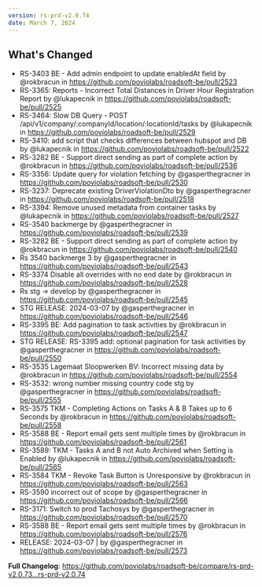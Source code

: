 ```yaml
---
version: rs-prd-v2.0.74
date: March 7, 2024
---
```


## What's Changed
* RS-3403 BE - Add admin endpoint to update enabledAt field by @rokbracun in https://github.com/poviolabs/roadsoft-be/pull/2523
* RS-3365: Reports - Incorrect Total Distances in Driver Hour Registration Report by @lukapecnik in https://github.com/poviolabs/roadsoft-be/pull/2525
* RS-3464: Slow DB Query - POST /api/v1/company/:companyId/location/:locationId/tasks by @lukapecnik in https://github.com/poviolabs/roadsoft-be/pull/2529
* RS-3410: add script that checks differences between hubspot and DB by @lukapecnik in https://github.com/poviolabs/roadsoft-be/pull/2522
* RS-3282 BE - Support direct sending as part of complete action by @rokbracun in https://github.com/poviolabs/roadsoft-be/pull/2536
* RS-3356: Update query for violation fetching by @gasperthegracner in https://github.com/poviolabs/roadsoft-be/pull/2530
* RS-3237: Deprecate existing DriverViolationDto by @gasperthegracner in https://github.com/poviolabs/roadsoft-be/pull/2518
* RS-3394: Remove unused metadata from container tasks by @lukapecnik in https://github.com/poviolabs/roadsoft-be/pull/2527
* RS-3540 backmerge by @gasperthegracner in https://github.com/poviolabs/roadsoft-be/pull/2539
* RS-3282 BE - Support direct sending as part of complete action by @rokbracun in https://github.com/poviolabs/roadsoft-be/pull/2540
* Rs 3540 backmerge 3 by @gasperthegracner in https://github.com/poviolabs/roadsoft-be/pull/2543
* RS-3374 Disable all overrides with no end date by @rokbracun in https://github.com/poviolabs/roadsoft-be/pull/2528
* Rs stg -> develop by @gasperthegracner in https://github.com/poviolabs/roadsoft-be/pull/2545
* STG RELEASE: 2024-03-07 by @gasperthegracner in https://github.com/poviolabs/roadsoft-be/pull/2546
* RS-3395 BE: Add pagination to task activities by @rokbracun in https://github.com/poviolabs/roadsoft-be/pull/2547
* STG RELEASE: RS-3395 add: optional pagination for task activities by @gasperthegracner in https://github.com/poviolabs/roadsoft-be/pull/2550
* RS-3535 Lagemaat Sloopwerken BV: Incorrect missing data by @rokbracun in https://github.com/poviolabs/roadsoft-be/pull/2554
* RS-3532: wrong number missing country code stg by @gasperthegracner in https://github.com/poviolabs/roadsoft-be/pull/2555
* RS-3575 TKM - Completing Actions on Tasks A & B Takes up to 6 Seconds by @rokbracun in https://github.com/poviolabs/roadsoft-be/pull/2558
* RS-3588 BE - Report email gets sent multiple times by @rokbracun in https://github.com/poviolabs/roadsoft-be/pull/2561
* RS-3589: TKM - Tasks A and B not Auto Archived when Setting is Enabled by @lukapecnik in https://github.com/poviolabs/roadsoft-be/pull/2565
* RS-3584 TKM - Revoke Task Button is Unresponsive by @rokbracun in https://github.com/poviolabs/roadsoft-be/pull/2563
* RS-3590 incorrect out of scope by @gasperthegracner in https://github.com/poviolabs/roadsoft-be/pull/2566
* RS-3171: Switch to prod Tachosys by @gasperthegracner in https://github.com/poviolabs/roadsoft-be/pull/2570
* RS-3588 BE - Report email gets sent multiple times by @rokbracun in https://github.com/poviolabs/roadsoft-be/pull/2576
* RELEASE: 2024-03-07 | by @gasperthegracner in https://github.com/poviolabs/roadsoft-be/pull/2573


**Full Changelog**: https://github.com/poviolabs/roadsoft-be/compare/rs-prd-v2.0.73...rs-prd-v2.0.74